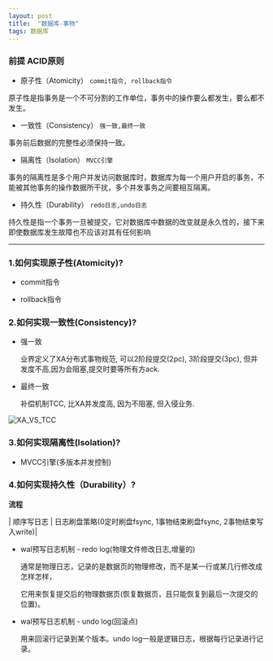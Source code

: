 ```yaml
---
layout: post
title:  "数据库-事物"
tags: 数据库
---
```


### 前提 ACID原则

- 原子性（Atomicity） `commit指令, rollback指令`

原子性是指事务是一个不可分割的工作单位，事务中的操作要么都发生，要么都不发生。

- 一致性（Consistency） `强一致,最终一致`

事务前后数据的完整性必须保持一致。

- 隔离性（Isolation） `MVCC引擎`

事务的隔离性是多个用户并发访问数据库时，数据库为每一个用户开启的事务，不能被其他事务的操作数据所干扰，多个并发事务之间要相互隔离。

- 持久性（Durability） `redo日志,undo日志`

持久性是指一个事务一旦被提交，它对数据库中数据的改变就是永久性的，接下来即使数据库发生故障也不应该对其有任何影响

 --- 
 
### 1.如何实现原子性(Atomicity)?

- commit指令
  
- rollback指令


### 2.如何实现一致性(Consistency)? 

- 强一致
  
  业界定义了XA分布式事物规范, 可以2阶段提交(2pc), 3阶段提交(3pc), 但并发度不高,因为会阻塞,提交时要等所有方ack.
  
- 最终一致

  补偿机制TCC, 比XA并发度高, 因为不阻塞, 但入侵业务.

![XA_VS_TCC](../../../images/postimg/xa_vs_tcc.png)


### 3.如何实现隔离性(Isolation)? 

- MVCC引擎(多版本并发控制)
  

### 4.如何实现持久性（Durability）? 

**流程**

| 顺序写日志 | 日志刷盘策略(0定时刷盘fsync, 1事物结束刷盘fsync, 2事物结束写入write)|

- wal预写日志机制 - redo log(物理文件修改日志,增量的)
    
    通常是物理日志，记录的是数据页的物理修改，而不是某一行或某几行修改成怎样怎样，
    
    它用来恢复提交后的物理数据页(恢复数据页，且只能恢复到最后一次提交的位置)。

- wal预写日志机制 - undo log(回滚点)

    用来回滚行记录到某个版本。undo log一般是逻辑日志，根据每行记录进行记录。




